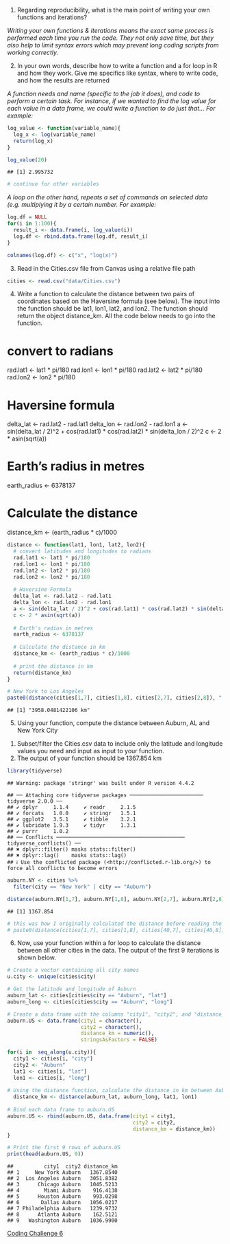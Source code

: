 1.  Regarding reproducibility, what is the main point of writing your
    own functions and iterations?

*Writing your own functions & iterations means the exact same process is
performed each time you run the code. They not only save time, but they
also help to limit syntax errors which may prevent long coding scripts
from working correctly.*

2.  In your own words, describe how to write a function and a for loop
    in R and how they work. Give me specifics like syntax, where to
    write code, and how the results are returned

*A function needs and name (specific to the job it does), and code to
perform a certain task. For instance, if we wanted to find the log value
for each value in a data frame, we could write a function to do just
that… For example:*

``` r
log_value <- function(variable_name){
  log_x <- log(variable_name)
  return(log_x)
}

log_value(20)
```

    ## [1] 2.995732

``` r
# continue for other variables
```

*A loop on the other hand, repeats a set of commands on selected data
(e.g. multiplying it by a certain number. For example:*

``` r
log.df = NULL
for(i in 1:100){
  result_i <- data.frame(i, log_value(i))
  log.df <- rbind.data.frame(log.df, result_i)
}

colnames(log.df) <- c("x", "log(x)")
```

3.  Read in the Cities.csv file from Canvas using a relative file path

``` r
cities <- read.csv("data/Cities.csv")
```

4.  Write a function to calculate the distance between two pairs of
    coordinates based on the Haversine formula (see below). The input
    into the function should be lat1, lon1, lat2, and lon2. The function
    should return the object distance_km. All the code below needs to go
    into the function.

# convert to radians

rad.lat1 \<- lat1 \* pi/180 rad.lon1 \<- lon1 \* pi/180 rad.lat2 \<-
lat2 \* pi/180 rad.lon2 \<- lon2 \* pi/180

# Haversine formula

delta_lat \<- rad.lat2 - rad.lat1 delta_lon \<- rad.lon2 - rad.lon1 a
\<- sin(delta_lat / 2)^2 + cos(rad.lat1) \* cos(rad.lat2) \*
sin(delta_lon / 2)^2 c \<- 2 \* asin(sqrt(a))

# Earth’s radius in metres

earth_radius \<- 6378137

# Calculate the distance

distance_km \<- (earth_radius \* c)/1000

``` r
distance <- function(lat1, lon1, lat2, lon2){
  # convert latitudes and longitudes to radians
  rad.lat1 <- lat1 * pi/180
  rad.lon1 <- lon1 * pi/180
  rad.lat2 <- lat2 * pi/180
  rad.lon2 <- lon2 * pi/180
  
  # Haversine Formula
  delta_lat <- rad.lat2 - rad.lat1
  delta_lon <- rad.lon2 - rad.lon1
  a <- sin(delta_lat / 2)^2 + cos(rad.lat1) * cos(rad.lat2) * sin(delta_lon / 2)^2
  c <- 2 * asin(sqrt(a))
  
  # Earth's radius in metres
  earth_radius <- 6378137
  
  # Calculate the distance in km
  distance_km <- (earth_radius * c)/1000
 
  # print the distance in km
  return(distance_km) 
}

# New York to Los Angeles
paste0(distance(cities[1,7], cities[1,8], cities[2,7], cities[2,8]), " km")
```

    ## [1] "3958.0481422106 km"

5.  Using your function, compute the distance between Auburn, AL and New
    York City

<!-- -->

1.  Subset/filter the Cities.csv data to include only the latitude and
    longitude values you need and input as input to your function.
2.  The output of your function should be 1367.854 km

``` r
library(tidyverse)
```

    ## Warning: package 'stringr' was built under R version 4.4.2

    ## ── Attaching core tidyverse packages ──────────────────────── tidyverse 2.0.0 ──
    ## ✔ dplyr     1.1.4     ✔ readr     2.1.5
    ## ✔ forcats   1.0.0     ✔ stringr   1.5.1
    ## ✔ ggplot2   3.5.1     ✔ tibble    3.2.1
    ## ✔ lubridate 1.9.3     ✔ tidyr     1.3.1
    ## ✔ purrr     1.0.2     
    ## ── Conflicts ────────────────────────────────────────── tidyverse_conflicts() ──
    ## ✖ dplyr::filter() masks stats::filter()
    ## ✖ dplyr::lag()    masks stats::lag()
    ## ℹ Use the conflicted package (<http://conflicted.r-lib.org/>) to force all conflicts to become errors

``` r
auburn.NY <- cities %>%
  filter(city == "New York" | city == "Auburn")

distance(auburn.NY[1,7], auburn.NY[1,8], auburn.NY[2,7], auburn.NY[2,8])
```

    ## [1] 1367.854

``` r
# this was how I originally calculated the distance before reading the question fully...  
# paste0(distance(cities[1,7], cities[1,8], cities[40,7], cities[40,8]), "km")
```

6.  Now, use your function within a for loop to calculate the distance
    between all other cities in the data. The output of the first 9
    iterations is shown below.

``` r
# Create a vector containing all city names
u.city <- unique(cities$city)

# Get the latitude and longitude of Auburn
auburn_lat <- cities[cities$city == "Auburn", "lat"]
auburn_long <- cities[cities$city == "Auburn", "long"]

# Create a data frame with the columns "city1", "city2", and "distance_km"
auburn.US <- data.frame(city1 = character(), 
                        city2 = character(), 
                        distance_km = numeric(), 
                        stringsAsFactors = FALSE)

for(i in  seq_along(u.city)){
  city1 <- cities[i, "city"]
  city2 <- "Auburn"
  lat1 <- cities[i, "lat"]
  lon1 <- cities[i, "long"]
 
# Using the distance function, calculate the distance in km between Auburn and city(i) 
  distance_km <- distance(auburn_lat, auburn_long, lat1, lon1)
  
# Bind each data frame to auburn.US
auburn.US <- rbind(auburn.US, data.frame(city1 = city1, 
                                         city2 = city2, 
                                         distance_km = distance_km))
}

# Print the first 9 rows of auburn.US
print(head(auburn.US, 9))
```

    ##          city1  city2 distance_km
    ## 1     New York Auburn   1367.8540
    ## 2  Los Angeles Auburn   3051.8382
    ## 3      Chicago Auburn   1045.5213
    ## 4        Miami Auburn    916.4138
    ## 5      Houston Auburn    993.0298
    ## 6       Dallas Auburn   1056.0217
    ## 7 Philadelphia Auburn   1239.9732
    ## 8      Atlanta Auburn    162.5121
    ## 9   Washington Auburn   1036.9900

[Coding Challenge
6](https://github.com/billylozowski/PLPA_5820/tree/main/Coding%20Challenges/Challenge6)
